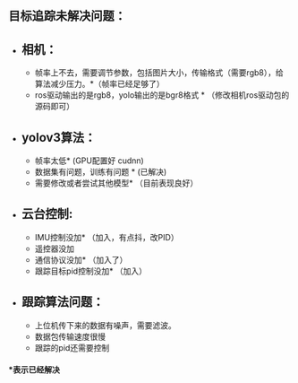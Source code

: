 ## 目标追踪未解决问题：

- ## 相机：	

  - 帧率上不去，需要调节参数，包括图片大小，传输格式（需要rgb8），给算法减少压力。*（帧率已经足够了）
  - ros驱动输出的是rgb8，yolo输出的是bgr8格式  * （修改相机ros驱动包的源码即可） 

- ## yolov3算法：

  - 帧率太低* 	(GPU配置好 cudnn)
  - 数据集有问题，训练有问题 *  (已解决)			
  - 需要修改或者尝试其他模型*   （目前表现良好）

- ## 云台控制:

  - IMU控制没加* 	（加入，有点抖，改PID）
  - 遥控器没加 
  - 通信协议没加*   （加入了）
  - 跟踪目标pid控制没加*   （加入）





- ## 跟踪算法问题：

  - 上位机传下来的数据有噪声，需要滤波。
  - 数据包传输速度很慢
  - 跟踪的pid还需要控制

  

#### *表示已经解决